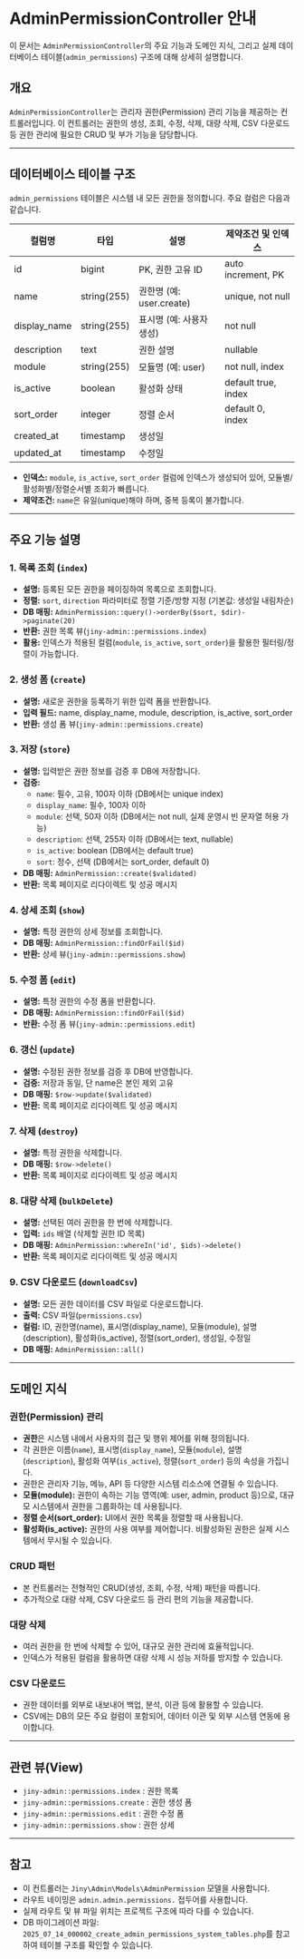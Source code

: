 # AdminPermissionController 안내

이 문서는 `AdminPermissionController`의 주요 기능과 도메인 지식, 그리고 실제 데이터베이스 테이블(`admin_permissions`) 구조에 대해 상세히 설명합니다.

## 개요
`AdminPermissionController`는 관리자 권한(Permission) 관리 기능을 제공하는 컨트롤러입니다. 이 컨트롤러는 권한의 생성, 조회, 수정, 삭제, 대량 삭제, CSV 다운로드 등 권한 관리에 필요한 CRUD 및 부가 기능을 담당합니다.

---

## 데이터베이스 테이블 구조

`admin_permissions` 테이블은 시스템 내 모든 권한을 정의합니다. 주요 컬럼은 다음과 같습니다.

| 컬럼명         | 타입         | 설명                       | 제약조건 및 인덱스         |
|---------------|--------------|----------------------------|----------------------------|
| id            | bigint       | PK, 권한 고유 ID           | auto increment, PK         |
| name          | string(255)  | 권한명 (예: user.create)   | unique, not null           |
| display_name  | string(255)  | 표시명 (예: 사용자 생성)   | not null                   |
| description   | text         | 권한 설명                  | nullable                   |
| module        | string(255)  | 모듈명 (예: user)          | not null, index            |
| is_active     | boolean      | 활성화 상태                | default true, index        |
| sort_order    | integer      | 정렬 순서                  | default 0, index           |
| created_at    | timestamp    | 생성일                     |                            |
| updated_at    | timestamp    | 수정일                     |                            |

- **인덱스:** `module`, `is_active`, `sort_order` 컬럼에 인덱스가 생성되어 있어, 모듈별/활성화별/정렬순서별 조회가 빠릅니다.
- **제약조건:** `name`은 유일(unique)해야 하며, 중복 등록이 불가합니다.

---

## 주요 기능 설명

### 1. 목록 조회 (`index`)
- **설명:** 등록된 모든 권한을 페이징하여 목록으로 조회합니다.
- **정렬:** `sort`, `direction` 파라미터로 정렬 기준/방향 지정 (기본값: 생성일 내림차순)
- **DB 매핑:** `AdminPermission::query()->orderBy($sort, $dir)->paginate(20)`
- **반환:** 권한 목록 뷰(`jiny-admin::permissions.index`)
- **활용:** 인덱스가 적용된 컬럼(`module`, `is_active`, `sort_order`)을 활용한 필터링/정렬이 가능합니다.

### 2. 생성 폼 (`create`)
- **설명:** 새로운 권한을 등록하기 위한 입력 폼을 반환합니다.
- **입력 필드:** name, display_name, module, description, is_active, sort_order
- **반환:** 생성 폼 뷰(`jiny-admin::permissions.create`)

### 3. 저장 (`store`)
- **설명:** 입력받은 권한 정보를 검증 후 DB에 저장합니다.
- **검증:**
  - `name`: 필수, 고유, 100자 이하 (DB에서는 unique index)
  - `display_name`: 필수, 100자 이하
  - `module`: 선택, 50자 이하 (DB에서는 not null, 실제 운영시 빈 문자열 허용 가능)
  - `description`: 선택, 255자 이하 (DB에서는 text, nullable)
  - `is_active`: boolean (DB에서는 default true)
  - `sort`: 정수, 선택 (DB에서는 sort_order, default 0)
- **DB 매핑:** `AdminPermission::create($validated)`
- **반환:** 목록 페이지로 리다이렉트 및 성공 메시지

### 4. 상세 조회 (`show`)
- **설명:** 특정 권한의 상세 정보를 조회합니다.
- **DB 매핑:** `AdminPermission::findOrFail($id)`
- **반환:** 상세 뷰(`jiny-admin::permissions.show`)

### 5. 수정 폼 (`edit`)
- **설명:** 특정 권한의 수정 폼을 반환합니다.
- **DB 매핑:** `AdminPermission::findOrFail($id)`
- **반환:** 수정 폼 뷰(`jiny-admin::permissions.edit`)

### 6. 갱신 (`update`)
- **설명:** 수정된 권한 정보를 검증 후 DB에 반영합니다.
- **검증:** 저장과 동일, 단 name은 본인 제외 고유
- **DB 매핑:** `$row->update($validated)`
- **반환:** 목록 페이지로 리다이렉트 및 성공 메시지

### 7. 삭제 (`destroy`)
- **설명:** 특정 권한을 삭제합니다.
- **DB 매핑:** `$row->delete()`
- **반환:** 목록 페이지로 리다이렉트 및 성공 메시지

### 8. 대량 삭제 (`bulkDelete`)
- **설명:** 선택된 여러 권한을 한 번에 삭제합니다.
- **입력:** `ids` 배열 (삭제할 권한 ID 목록)
- **DB 매핑:** `AdminPermission::whereIn('id', $ids)->delete()`
- **반환:** 목록 페이지로 리다이렉트 및 성공 메시지

### 9. CSV 다운로드 (`downloadCsv`)
- **설명:** 모든 권한 데이터를 CSV 파일로 다운로드합니다.
- **출력:** CSV 파일(`permissions.csv`)
- **컬럼:** ID, 권한명(name), 표시명(display_name), 모듈(module), 설명(description), 활성화(is_active), 정렬(sort_order), 생성일, 수정일
- **DB 매핑:** `AdminPermission::all()`

---

## 도메인 지식

### 권한(Permission) 관리
- **권한**은 시스템 내에서 사용자의 접근 및 행위 제어를 위해 정의됩니다.
- 각 권한은 이름(`name`), 표시명(`display_name`), 모듈(`module`), 설명(`description`), 활성화 여부(`is_active`), 정렬(`sort_order`) 등의 속성을 가집니다.
- 권한은 관리자 기능, 메뉴, API 등 다양한 시스템 리소스에 연결될 수 있습니다.
- **모듈(module):** 권한이 속하는 기능 영역(예: user, admin, product 등)으로, 대규모 시스템에서 권한을 그룹화하는 데 사용됩니다.
- **정렬 순서(sort_order):** UI에서 권한 목록을 정렬할 때 사용됩니다.
- **활성화(is_active):** 권한의 사용 여부를 제어합니다. 비활성화된 권한은 실제 시스템에서 무시될 수 있습니다.

### CRUD 패턴
- 본 컨트롤러는 전형적인 CRUD(생성, 조회, 수정, 삭제) 패턴을 따릅니다.
- 추가적으로 대량 삭제, CSV 다운로드 등 관리 편의 기능을 제공합니다.

### 대량 삭제
- 여러 권한을 한 번에 삭제할 수 있어, 대규모 권한 관리에 효율적입니다.
- 인덱스가 적용된 컬럼을 활용하면 대량 삭제 시 성능 저하를 방지할 수 있습니다.

### CSV 다운로드
- 권한 데이터를 외부로 내보내어 백업, 분석, 이관 등에 활용할 수 있습니다.
- CSV에는 DB의 모든 주요 컬럼이 포함되어, 데이터 이관 및 외부 시스템 연동에 용이합니다.

---

## 관련 뷰(View)
- `jiny-admin::permissions.index` : 권한 목록
- `jiny-admin::permissions.create` : 권한 생성 폼
- `jiny-admin::permissions.edit` : 권한 수정 폼
- `jiny-admin::permissions.show` : 권한 상세

---

## 참고
- 이 컨트롤러는 `Jiny\Admin\Models\AdminPermission` 모델을 사용합니다.
- 라우트 네이밍은 `admin.admin.permissions.` 접두어를 사용합니다.
- 실제 라우트 및 뷰 파일 위치는 프로젝트 구조에 따라 다를 수 있습니다.
- DB 마이그레이션 파일: `2025_07_14_000002_create_admin_permissions_system_tables.php`를 참고하여 테이블 구조를 확인할 수 있습니다. 